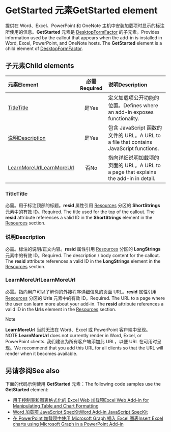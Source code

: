 # <a name="getstarted-element"></a><span data-ttu-id="6badd-101">GetStarted 元素</span><span class="sxs-lookup"><span data-stu-id="6badd-101">GetStarted element</span></span>

<span data-ttu-id="6badd-p101">提供在 Word、Excel、PowerPoint 和 OneNote 主机中安装加载项时显示的标注所使用的信息。**GetStarted** 元素是 [DesktopFormFactor](desktopformfactor.md) 的子元素。</span><span class="sxs-lookup"><span data-stu-id="6badd-p101">Provides information used by the callout that appears when the add-in is installed in Word, Excel, PowerPoint, and OneNote hosts. The **GetStarted** element is a child element of [DesktopFormFactor](desktopformfactor.md).</span></span>

## <a name="child-elements"></a><span data-ttu-id="6badd-104">子元素</span><span class="sxs-lookup"><span data-stu-id="6badd-104">Child elements</span></span>

| <span data-ttu-id="6badd-105">元素</span><span class="sxs-lookup"><span data-stu-id="6badd-105">Element</span></span>                       | <span data-ttu-id="6badd-106">必需</span><span class="sxs-lookup"><span data-stu-id="6badd-106">Required</span></span> | <span data-ttu-id="6badd-107">说明</span><span class="sxs-lookup"><span data-stu-id="6badd-107">Description</span></span>                                        |
|:------------------------------|:--------:|:---------------------------------------------------|
| [<span data-ttu-id="6badd-108">Title</span><span class="sxs-lookup"><span data-stu-id="6badd-108">Title</span></span>](#title)               | <span data-ttu-id="6badd-109">是</span><span class="sxs-lookup"><span data-stu-id="6badd-109">Yes</span></span>      | <span data-ttu-id="6badd-110">定义加载项公开功能的位置。</span><span class="sxs-lookup"><span data-stu-id="6badd-110">Defines where an add-in exposes functionality.</span></span>     |
| [<span data-ttu-id="6badd-111">说明</span><span class="sxs-lookup"><span data-stu-id="6badd-111">Description</span></span>](#description)   | <span data-ttu-id="6badd-112">是</span><span class="sxs-lookup"><span data-stu-id="6badd-112">Yes</span></span>      | <span data-ttu-id="6badd-113">包含 JavaScript 函数的文件的 URL。</span><span class="sxs-lookup"><span data-stu-id="6badd-113">A URL to a file that contains JavaScript functions.</span></span>|
| [<span data-ttu-id="6badd-114">LearnMoreUrl</span><span class="sxs-lookup"><span data-stu-id="6badd-114">LearnMoreUrl</span></span>](#learnmoreurl) | <span data-ttu-id="6badd-115">否</span><span class="sxs-lookup"><span data-stu-id="6badd-115">No</span></span>       | <span data-ttu-id="6badd-116">指向详细说明加载项的页面的 URL。</span><span class="sxs-lookup"><span data-stu-id="6badd-116">A URL to a page that explains the add-in in detail.</span></span>   |

### <a name="title"></a><span data-ttu-id="6badd-117">Title</span><span class="sxs-lookup"><span data-stu-id="6badd-117">Title</span></span> 

<span data-ttu-id="6badd-p102">必需。用于标注顶部的标题。**resid** 属性引用 [Resources](resources.md) 分区的 **ShortStrings** 元素中的有效 ID。</span><span class="sxs-lookup"><span data-stu-id="6badd-p102">Required. The title used for the top of the callout. The **resid** attribute references a valid ID in the **ShortStrings** element in the [Resources](resources.md) section.</span></span>

### <a name="description"></a><span data-ttu-id="6badd-121">说明</span><span class="sxs-lookup"><span data-stu-id="6badd-121">Description</span></span>

<span data-ttu-id="6badd-p103">必需。标注的说明/正文内容。**resid** 属性引用 [Resources](resources.md) 分区的 **LongStrings** 元素中的有效 ID。</span><span class="sxs-lookup"><span data-stu-id="6badd-p103">Required. The description / body content for the callout. The **resid** attribute references a valid ID in the **LongStrings** element in the [Resources](resources.md) section.</span></span>

### <a name="learnmoreurl"></a><span data-ttu-id="6badd-125">LearnMoreUrl</span><span class="sxs-lookup"><span data-stu-id="6badd-125">LearnMoreUrl</span></span>

<span data-ttu-id="6badd-p104">必需。指向用户可以了解你的外接程序详细信息的页面 URL。**resid** 属性引用 [Resources](resources.md) 分区的 **Urls** 元素中的有效 ID。</span><span class="sxs-lookup"><span data-stu-id="6badd-p104">Required. The URL to a page where the user can learn more about your add-in. The **resid** attribute references a valid ID in the **Urls** element in the [Resources](resources.md) section.</span></span>

> [!NOTE]
> <span data-ttu-id="6badd-129">**LearnMoreUrl** 当前无法在 Word、Excel 或 PowerPoint 客户端中呈现。</span><span class="sxs-lookup"><span data-stu-id="6badd-129">NOTE:**LearnMoreUrl** does not currently render in Word, Excel, or PowerPoint clients.</span></span> <span data-ttu-id="6badd-130">我们建议为所有客户端添加此 URL，以便 URL 在可用时呈现。</span><span class="sxs-lookup"><span data-stu-id="6badd-130">We recommend that you add this URL for all clients so that the URL will render when it becomes available.</span></span> 

## <a name="see-also"></a><span data-ttu-id="6badd-131">另请参阅</span><span class="sxs-lookup"><span data-stu-id="6badd-131">See also</span></span>

<span data-ttu-id="6badd-132">下面的代码示例使用 **GetStarted** 元素：</span><span class="sxs-lookup"><span data-stu-id="6badd-132">The following code samples use the **GetStarted** element:</span></span>

* [<span data-ttu-id="6badd-133">用于控制表和图表格式化的 Excel Web 加载项</span><span class="sxs-lookup"><span data-stu-id="6badd-133">Excel Web Add-in for Manipulating Table and Chart Formatting</span></span>](https://github.com/OfficeDev/Excel-Add-in-JavaScript-SalesTracker)
* [<span data-ttu-id="6badd-134">Word 加载项 JavaScript SpecKit</span><span class="sxs-lookup"><span data-stu-id="6badd-134">Word Add-in JavaScript SpecKit</span></span>](https://github.com/OfficeDev/Word-Add-in-JS-SpecKit)
* [<span data-ttu-id="6badd-135">在 PowerPoint 加载项中使用 Microsoft Graph 插入 Excel 图表</span><span class="sxs-lookup"><span data-stu-id="6badd-135">Insert Excel charts using Microsoft Graph in a PowerPoint Add-in</span></span>](https://github.com/OfficeDev/PowerPoint-Add-in-Microsoft-Graph-ASPNET-InsertChart)
